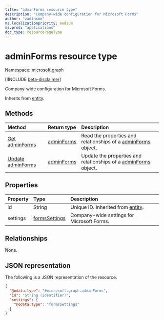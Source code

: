 ```yaml
---
title: "adminForms resource type"
description: "Company-wide configuration for Microsoft Forms"
author: "zadinsmo"
ms.localizationpriority: medium
ms.prod: "applications"
doc_type: resourcePageType
---
```


# adminForms resource type

Namespace: microsoft.graph

[!INCLUDE [beta-disclaimer](../../includes/beta-disclaimer.md)]

Company-wide configuration for Microsoft Forms.


Inherits from [entity](../resources/entity.md).

## Methods
|Method|Return type|Description|
|:---|:---|:---|
|[Get adminForms](../api/adminforms-get.md)|[adminForms](../resources/adminforms.md)|Read the properties and relationships of a [adminForms](../resources/adminforms.md) object.|
|[Update adminForms](../api/adminforms-update.md)|[adminForms](../resources/adminforms.md)|Update the properties and relationships of a [adminForms](../resources/adminforms.md) object.|

## Properties
|Property|Type|Description|
|:---|:---|:---|
|id|String|Unique ID. Inherited from [entity](../resources/entity.md).|
|settings|[formsSettings](../resources/formssettings.md)|Company-wide settings for Microsoft Forms.|

## Relationships
None.

## JSON representation
The following is a JSON representation of the resource.
<!-- {
  "blockType": "resource",
  "keyProperty": "id",
  "@odata.type": "microsoft.graph.adminForms",
  "baseType": "microsoft.graph.entity",
  "openType": false
}
-->
``` json
{
  "@odata.type": "#microsoft.graph.adminForms",
  "id": "String (identifier)",
  "settings": {
    "@odata.type": "formsSettings"
  }
}
```

